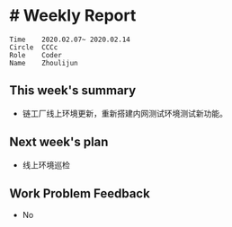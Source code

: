 # # Weekly Report
```
Time	2020.02.07~ 2020.02.14
Circle	CCCc
Role	Coder
Name	Zhoulijun
```
## This week's summary
- 链工厂线上环境更新，重新搭建内网测试环境测试新功能。
## Next week's plan
- 线上环境巡检
## Work Problem Feedback
- No
